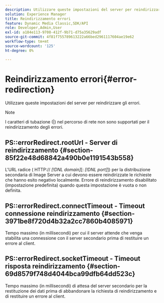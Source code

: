 ```yaml
---
description: Utilizzare queste impostazioni del server per reindirizzare gli errori.
solution: Experience Manager
title: Reindirizzamento errori
feature: Dynamic Media Classic,SDK/API
role: Developer,Admin,User
exl-id: a184e113-9708-412f-9b71-d75a35629adf
source-git-commit: 4f81f755789613222a66bed2961117604ae19e62
workflow-type: tm+mt
source-wordcount: '125'
ht-degree: 0%

---
```


# Reindirizzamento errori{#error-redirection}

Utilizzare queste impostazioni del server per reindirizzare gli errori.

>[!NOTE]
>
>I caratteri di tubazione (|) nel percorso di rete non sono supportati per il reindirizzamento degli errori.

## PS::errorRedirect.rootUrl - Server di reindirizzamento {#section-85f22e48d68842a490b0e1191543b558}

L&#39;URL radice ( HTTP:// *[!DNL domain]*[: *[!DNL port]*]) per la distribuzione secondaria di Image Server a cui devono essere reindirizzate le richieste che hanno esito negativo localmente. Errore di reindirizzamento disabilitato (impostazione predefinita) quando questa impostazione è vuota o non definita.

## PS::errorRedirect.connectTimeout - Timeout connessione reindirizzamento {#section-3971be8f720d4b32a2cc7860b4085971}

Tempo massimo (in millisecondi) per cui il server attende che venga stabilita una connessione con il server secondario prima di restituire un errore al client.

## PS::errorRedirect.socketTimeout - Timeout risposta reindirizzamento {#section-69d8579f748d4044bca99dfb64dd523c}

Tempo massimo (in millisecondi) di attesa del server secondario per la restituzione dei dati prima di abbandonare la richiesta di reindirizzamento e di restituire un errore al client.
